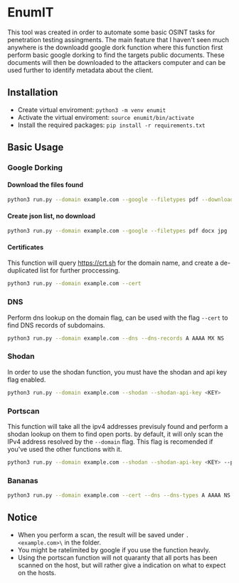 # EnumIT

This tool was created in order to automate some basic OSINT tasks for penetration testing assingments. The main feature that I haven't seen much anywhere is the downloadd google dork function where this function first perform basic google dorking to find the targets public documents. These documents will then be downloaded to the attackers computer and can be used further to identify metadata about the client.

## Installation

- Create virtual enviroment: `python3 -m venv enumit`
- Activate the virtual enviroment: `source enumit/bin/activate`
- Install the required packages: `pip install -r requirements.txt`

## Basic Usage

### Google Dorking

#### Download the files found

```bash
python3 run.py --domain example.com --google --filetypes pdf --download-files
```

#### Create json list, no download

```bash
python3 run.py --domain example.com --google --filetypes pdf docx jpg
```

#### Certificates

This function will query <https://crt.sh> for the domain name, and create a de-duplicated list for further proccessing.

```bash
python3 run.py --domain example.com --cert
```

### DNS

Perform dns lookup on the domain flag, can be used with the flag `--cert` to find DNS records of subdomains.

```bash
python3 run.py --domain example.com --dns --dns-records A AAAA MX NS
```

### Shodan

In order to use the shodan function, you must have the shodan and api key flag enabled.

```bash
python3 run.py --domain example.com --shodan --shodan-api-key <KEY>
```

### Portscan

This function will take all the ipv4 addresses previsuly found and perform a shodan lookup on them to find open ports. by default, it will only scan the IPv4 address resolved by the `--domain` flag. This flag is recomended if you've used the other functions with it.

```bash
python3 run.py --domain example.com --shodan --shodan-api-key <KEY> --portscan
```

### Bananas

```bash
python3 run.py --domain example.com --cert --dns --dns-types A AAAA NS MX --shodan --shodan-api-key <KEY> --portscan --ssl
```

## Notice

- When you perform a scan, the result will be saved under `.<example.com>\` in the folder.
- You might be ratelimited by google if you use the function heavly.
- Using the portscan function will not quaranty that all ports has been scanned on the host, but will rather give a indication on what to expect on the hosts.
